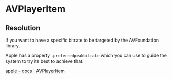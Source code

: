 # AVPlayerItem




## Resolution


If you want to have a specific bitrate to be targeted by the AVFoundation library.

Apple has a property `.preferredpeakbitrate` which you can use to guide the system to try its best to achieve that.

[apple - docs | AVPlayerItem](https://developer.apple.com/documentation/avfoundation/avplayeritem/1388541-preferredpeakbitrate)